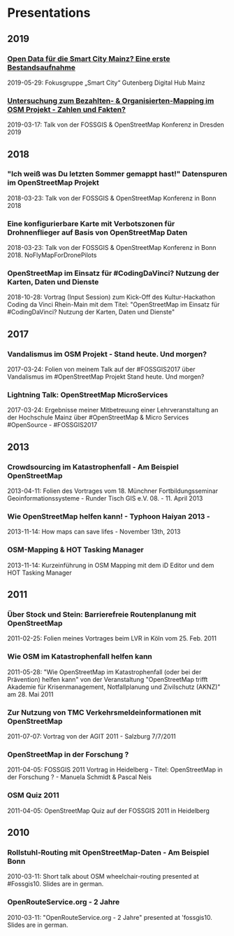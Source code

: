 # Presentations

## 2019

### [Open Data für die Smart City Mainz? Eine erste Bestandsaufnahme](../master/2019/20190527_SmartCity.pdf)
2019-05-29: Fokusgruppe „Smart City“ Gutenberg Digital Hub Mainz

### [Untersuchung zum Bezahlten- & Organisierten-Mapping im OSM Projekt - Zahlen und Fakten?](../master/2019/20190314_BezahltesOrganisiertesMappingOSM.pdf)
2019-03-17: Talk von der FOSSGIS & OpenStreetMap Konferenz in Dresden 2019


## 2018
### "Ich weiß was Du letzten Sommer gemappt hast!" Datenspuren im OpenStreetMap Projekt
2018-03-23: Talk von der FOSSGIS & OpenStreetMap Konferenz in Bonn 2018

### Eine konfigurierbare Karte mit Verbotszonen für Drohnenflieger auf Basis von OpenStreetMap Daten
2018-03-23: Talk von der FOSSGIS & OpenStreetMap Konferenz in Bonn 2018. NoFlyMapForDronePilots

### OpenStreetMap im Einsatz für #CodingDaVinci? Nutzung der Karten, Daten und Dienste
2018-10-28: Vortrag (Input Session) zum Kick-Off des Kultur-Hackathon Coding da Vinci Rhein-Main mit dem Titel: "OpenStreetMap im Einsatz für #CodingDaVinci? Nutzung der Karten, Daten und Dienste"


## 2017
### Vandalismus im OSM Projekt - Stand heute. Und morgen?
2017-03-24: Folien von meinem Talk auf der #FOSSGIS2017 über Vandalismus im #OpenStreetMap Projekt Stand heute. Und morgen?

### Lightning Talk: OpenStreetMap MicroServices
2017-03-24: Ergebnisse meiner Mitbetreuung einer Lehrveranstaltung an der Hochschule Mainz über #OpenStreetMap & Micro Services #OpenSource - #FOSSGIS2017


## 2013
### Crowdsourcing im Katastrophenfall - Am Beispiel OpenStreetMap
2013-04-11: Folien des Vortrages vom 18. Münchner Fortbildungsseminar Geoinformationssysteme - Runder Tisch GIS e.V. 08. - 11. April 2013

### Wie OpenStreetMap helfen kann! - Typhoon Haiyan 2013 -
2013-11-14: How maps can save lifes - November 13th, 2013

### OSM-Mapping & HOT Tasking Manager
2013-11-14: Kurzeinführung in OSM Mapping mit dem iD Editor und dem HOT Tasking Manager


## 2011
### Über Stock und Stein: Barrierefreie Routenplanung mit OpenStreetMap
2011-02-25: Folien meines Vortrages beim LVR in Köln vom 25. Feb. 2011

### Wie OSM im Katastrophenfall helfen kann
2011-05-28: "Wie OpenStreetMap im Katastrophenfall (oder bei der Prävention) helfen kann" von der Veranstaltung "OpenStreetMap trifft Akademie für Krisenmanagement, Notfallplanung und Zivilschutz (AKNZ)" am 28. Mai 2011

### Zur Nutzung von TMC Verkehrsmeldeinformationen mit OpenStreetMap
2011-07-07: Vortrag von der AGIT 2011 - Salzburg 7/7/2011

### OpenStreetMap in der Forschung ?
2011-04-05: FOSSGIS 2011 Vortrag in Heidelberg - Titel: OpenStreetMap in der Forschung ? - Manuela Schmidt & Pascal Neis

### OSM Quiz 2011
2011-04-05: OpenStreetMap Quiz auf der FOSSGIS 2011 in Heidelberg


## 2010
### Rollstuhl‐Routing mit OpenStreetMap‐Daten - Am Beispiel Bonn
2010-03-11: Short talk about OSM wheelchair-routing presented at #Fossgis10. Slides are in german.

### OpenRouteService.org - 2 Jahre
2010-03-11: "OpenRouteService.org - 2 Jahre" presented at 'fossgis10. Slides are in german.
